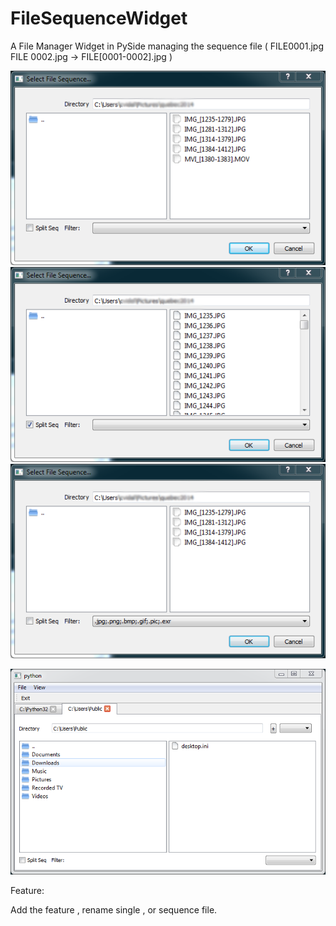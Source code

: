 # FileSequenceWidget
A File Manager Widget in PySide managing the sequence file ( FILE0001.jpg FILE 0002.jpg -> FILE[0001-0002].jpg )

![Dialog](screenshot1.png "Dialog with sequense display")
![Dialog](screenshot2.png "Dialog without sequence ")
![Dialog Filter](screenshot3.png "Dialog with filter")

![Filemanger ](screenshot4.png "standalone filemanager")

Feature:

Add the feature , rename single , or sequence file.